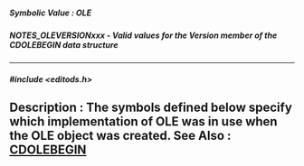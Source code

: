 ##### Symbolic Value : OLE
##### NOTES_OLEVERSIONxxx - Valid values for the Version member of the CDOLEBEGIN data structure
---
##### #include <editods.h>
**Description :**
The symbols defined below specify which implementation of OLE was in use when 
the OLE object was created.
**See Also :**
[CDOLEBEGIN](D:/md_files/CDOLEBEGIN.md)
---
